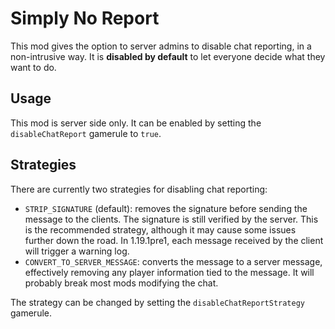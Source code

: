 # Simply No Report

This mod gives the option to server admins to disable chat reporting, in a non-intrusive way. 
It is **disabled by default** to let everyone decide what they want to do.

## Usage

This mod is server side only. It can be enabled by setting the `disableChatReport` gamerule to `true`.

## Strategies

There are currently two strategies for disabling chat reporting:
- `STRIP_SIGNATURE` (default): removes the signature before sending the message to the clients. 
The signature is still verified by the server. This is the recommended strategy, although it may cause some
issues further down the road. In 1.19.1pre1, each message received by the client will trigger a warning log.
- `CONVERT_TO_SERVER_MESSAGE`: converts the message to a server message, effectively removing any player
information tied to the message. It will probably break most mods modifying the chat.

The strategy can be changed by setting the `disableChatReportStrategy` gamerule.